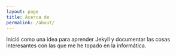 ```yaml
---
layout: page
title: Acerca de
permalink: /about/
---
```


Inició como una idea para aprender Jekyll y documentar las cosas interesantes con las que me he topado en la informática.

